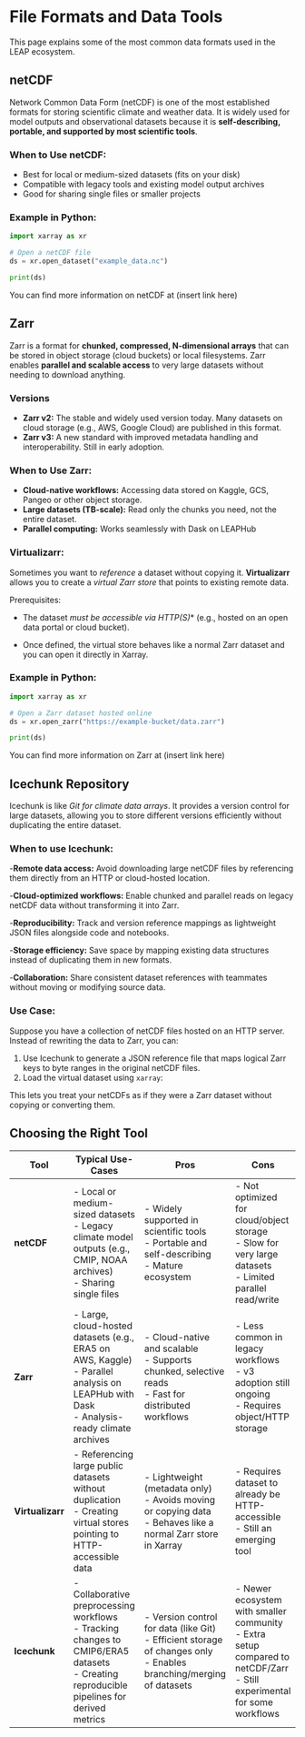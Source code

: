 # File Formats and Data Tools

This page explains some of the most common data formats used in the LEAP ecosystem.

## netCDF

Network Common Data Form (netCDF) is one of the most established formats for storing scientific climate and weather data. It is widely used for model outputs and observational datasets because it is **self-describing, portable, and supported by most scientific tools**.

### When to Use netCDF:
- Best for local or medium-sized datasets (fits on your disk)
- Compatible with legacy tools and existing model output archives
- Good for sharing single files or smaller projects

### Example in Python:
```python
import xarray as xr

# Open a netCDF file
ds = xr.open_dataset("example_data.nc")

print(ds)
```

You can find more information on netCDF at (insert link here)

## Zarr

Zarr is a format for **chunked, compressed, N-dimensional arrays** that can be stored in object storage (cloud buckets) or local filesystems. Zarr enables **parallel and scalable access** to very large datasets without needing to download anything.

### Versions
- **Zarr v2:** The stable and widely used version today. Many datasets on cloud storage (e.g., AWS, Google Cloud) are published in this format.
- **Zarr v3:** A new standard with improved metadata handling and interoperability. Still in early adoption.

### When to Use Zarr:
- **Cloud-native workflows:** Accessing data stored on Kaggle, GCS, Pangeo or other object storage.
- **Large datasets (TB-scale):** Read only the chunks you need, not the entire dataset.
- **Parallel computing:** Works seamlessly with Dask on LEAPHub

### Virtualizarr:
Sometimes you want to *reference* a dataset without copying it. **Virtualizarr** allows you to create a *virtual Zarr store* that points to existing remote data.

Prerequisites:

- The dataset *must be accessible via HTTP(S)** (e.g., hosted on an open data portal or cloud bucket).

- Once defined, the virtual store behaves like a normal Zarr dataset and you can open it directly in Xarray.

### Example in Python:
```python
import xarray as xr

# Open a Zarr dataset hosted online
ds = xr.open_zarr("https://example-bucket/data.zarr")

print(ds)
```

You can find more information on Zarr at (insert link here)

## Icechunk Repository
Icechunk is like *Git for climate data arrays*. It provides a version control for large datasets, allowing you to store different versions efficiently without duplicating the entire dataset. 

### When to use Icechunk:
-**Remote data access:** Avoid downloading large netCDF files by referencing them directly from an HTTP or cloud-hosted location.

-**Cloud-optimized workflows:** Enable chunked and parallel reads on legacy netCDF data without transforming it into Zarr.

-**Reproducibility:** Track and version reference mappings as lightweight JSON files alongside code and notebooks.

-**Storage efficiency:** Save space by mapping existing data structures instead of duplicating them in new formats.

-**Collaboration:** Share consistent dataset references with teammates without moving or modifying source data.

### Use Case:
Suppose you have a collection of netCDF files hosted on an HTTP server. Instead of rewriting the data to Zarr, you can:

1. Use Icechunk to generate a JSON reference file that maps logical Zarr keys to byte ranges in the original netCDF files.
2. Load the virtual dataset using `xarray`:

This lets you treat your netCDFs as if they were a Zarr dataset without copying or converting them.

## Choosing the Right Tool

| Tool          | Typical Use-Cases | Pros | Cons |
|---------------|------------------|------|------|
| **netCDF**    | - Local or medium-sized datasets<br>- Legacy climate model outputs (e.g., CMIP, NOAA archives)<br>- Sharing single files | - Widely supported in scientific tools<br>- Portable and self-describing<br>- Mature ecosystem | - Not optimized for cloud/object storage<br>- Slow for very large datasets<br>- Limited parallel read/write |
| **Zarr**      | - Large, cloud-hosted datasets (e.g., ERA5 on AWS, Kaggle)<br>- Parallel analysis on LEAPHub with Dask<br>- Analysis-ready climate archives | - Cloud-native and scalable<br>- Supports chunked, selective reads<br>- Fast for distributed workflows | - Less common in legacy workflows<br>- v3 adoption still ongoing<br>- Requires object/HTTP storage |
| **Virtualizarr** | - Referencing large public datasets without duplication<br>- Creating virtual stores pointing to HTTP-accessible data | - Lightweight (metadata only)<br>- Avoids moving or copying data<br>- Behaves like a normal Zarr store in Xarray | - Requires dataset to already be HTTP-accessible<br>- Still an emerging tool |
| **Icechunk**  | - Collaborative preprocessing workflows<br>- Tracking changes to CMIP6/ERA5 datasets<br>- Creating reproducible pipelines for derived metrics | - Version control for data (like Git)<br>- Efficient storage of changes only<br>- Enables branching/merging of datasets | - Newer ecosystem with smaller community<br>- Extra setup compared to netCDF/Zarr<br>- Still experimental for some workflows |


